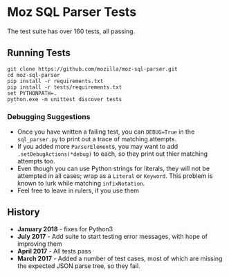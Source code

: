 # Moz SQL Parser Tests

The test suite has over 160 tests, all passing. 

## Running Tests

	git clone https://github.com/mozilla/moz-sql-parser.git
	cd moz-sql-parser
	pip install -r requirements.txt
	pip install -r tests/requirements.txt
	set PYTHONPATH=.	
	python.exe -m unittest discover tests

### Debugging Suggestions

* Once you have written a failing test, you can `DEBUG=True` in the 
`sql_parser.py` to print out a trace of matching attempts. 
* If you added more `ParserElement`s, you may want to add `.setDebugActions(*debug)` 
to each, so they print out thier matching attempts too.
* Even though you can use Python strings for literals, they will not be
attempted in all cases; wrap as a `Literal` or `Keyword`.  This problem 
is known to lurk while matching `infixNotation`. 
* Feel free to leave in rulers, if you use them

 
## History

* **January 2018** - fixes for Python3
* **July 2017** - Add suite to start testing error messages, with hope of improving them
* **April 2017** - All tests pass
* **March 2017** - Added a number of test cases, most of which are missing the expected JSON parse tree, so they fail.


